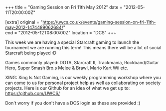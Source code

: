 +++
title = "Gaming Session on Fri 11th May 2012"
date = "2012-05-11T20:00:00Z"

[extra]
original = "https://uwcs.co.uk/events/gaming-session-on-fri-11th-may-2012-1474489062684/"    
end = "2012-05-12T08:00:00Z"
location = "DCS"
+++

This week we are having a special Starcraft gaming to launch the tournament we are running this term\! This means there will be a lot of social Starcraft being played :D

Games commonly played: DOTA, Starcraft II, Trackmania, Rockband/Guitar Hero, Super Smash Bro.s Melee & Brawl, Mario Kart Wii etc.

XING: Xing Is Not Gaming, is our weekly programming workshop where you can come to us for personal project help as well as collaborating on society projects. Here is our Github for an idea of what we get up to: https://github.com/UWCS/

Don't worry if you don't have a DCS login as these are provided :)

